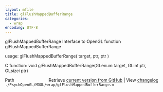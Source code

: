```yaml
---
layout: mfile
title: glFlushMappedBufferRange
categories:
  - wrap
encoding: UTF-8
---
```


glFlushMappedBufferRange  Interface to OpenGL function glFlushMappedBufferRange

usage:  glFlushMappedBufferRange\( target, ptr, ptr \)

C function:  void glFlushMappedBufferRange\(GLenum target, GLint ptr, GLsizei ptr\)


<div class="code_header" style="text-align:right;">
  <span style="float:left;">Path&nbsp;&nbsp;</span> <span class="counter">Retrieve <a href=
  "https://raw.github.com/Psychtoolbox-3/Psychtoolbox-3/beta/./PsychOpenGL/MOGL/wrap/glFlushMappedBufferRange.m">current version from GitHub</a> | View <a href=
  "https://github.com/Psychtoolbox-3/Psychtoolbox-3/commits/beta/./PsychOpenGL/MOGL/wrap/glFlushMappedBufferRange.m">changelog</a></span>
</div>
<div class="code">
  <code>./PsychOpenGL/MOGL/wrap/glFlushMappedBufferRange.m</code>
</div>
